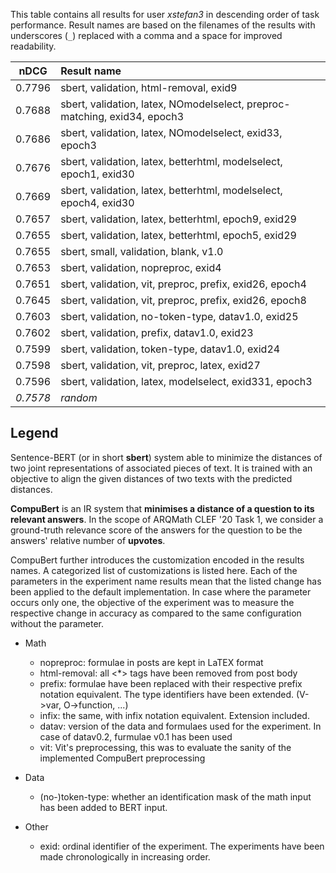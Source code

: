 This table contains all results for user *xstefan3* in descending order of task
performance.  Result names are based on the filenames of the results with
underscores (`_`) replaced with a comma and a space for improved readability.

| nDCG | Result name |
|------|:------------|
| 0.7796 | sbert, validation, html-removal, exid9 |
| 0.7688 | sbert, validation, latex, NOmodelselect, preproc-matching, exid34, epoch3 |
| 0.7686 | sbert, validation, latex, NOmodelselect, exid33, epoch3 |
| 0.7676 | sbert, validation, latex, betterhtml, modelselect, epoch1, exid30 |
| 0.7669 | sbert, validation, latex, betterhtml, modelselect, epoch4, exid30 |
| 0.7657 | sbert, validation, latex, betterhtml, epoch9, exid29 |
| 0.7655 | sbert, validation, latex, betterhtml, epoch5, exid29 |
| 0.7655 | sbert, small, validation, blank, v1.0 |
| 0.7653 | sbert, validation, nopreproc, exid4 |
| 0.7651 | sbert, validation, vit, preproc, prefix, exid26, epoch4 |
| 0.7645 | sbert, validation, vit, preproc, prefix, exid26, epoch8 |
| 0.7603 | sbert, validation, no-token-type, datav1.0, exid25 |
| 0.7602 | sbert, validation, prefix, datav1.0, exid23 |
| 0.7599 | sbert, validation, token-type, datav1.0, exid24 |
| 0.7598 | sbert, validation, vit, preproc, latex, exid27 |
| 0.7596 | sbert, validation, latex, modelselect, exid331, epoch3 |
| *0.7578* | *random* |

## Legend

Sentence-BERT (or in short **sbert**) system able to minimize the distances of two joint representations of associated pieces of text. It is trained with an objective to align the given distances of two texts with the predicted distances.

**CompuBert** is an IR system that **minimises a distance of a question to its relevant answers**. In the scope of ARQMath CLEF '20 Task 1, we consider a ground-truth relevance score of the answers for the question to be the answers' relative number of **upvotes**.

CompuBert further introduces the customization encoded in the results names. A categorized list of customizations is listed here.
Each of the parameters in the experiment name results mean that the listed change has been applied to the default implementation. In case where the parameter occurs only one, the objective of the experiment was to measure the respective change in accuracy as compared to the same configuration without the parameter.

- Math
  - nopreproc: formulae in posts are kept in LaTEX format
  - html-removal: all <*> tags have been removed from post body
  - prefix: formulae have been replaced with their respective prefix notation equivalent. The type identifiers have been extended. (V->var, O->function, ...)
  - infix: the same, with infix notation equivalent. Extension included.
  - datav: version of the data and formulaes used for the experiment. In case of datav0.2, furmulae v0.1 has been used
  - vit: Vit's preprocessing, this was to evaluate the sanity of the implemented CompuBert preprocessing
  
- Data
  - (no-)token-type: whether an identification mask of the math input has been added to BERT input.
  
- Other
  - exid: ordinal identifier of the experiment. The experiments have been made chronologically in increasing order.
